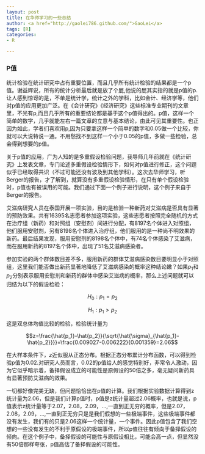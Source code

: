```yaml
---
layout: post
title: 在华师学习的一些总结
author: <a href="http://gaolei786.github.com/">GaoLei</a>
tags: [R]
categories:
- R

---
```


### P值

统计检验在统计研究中占有重要位置，而且几乎所有统计检验的结果都是一个p值。谢益辉说，所有的统计分析最后就是放了个屁,他说的屁其实指的就是p值的p.让人感到惊讶的是，不单是统计学，统计之外的学科，比如会计、经济学等，他们对p值的应用更加广泛。在《会计研究》《经济研究》这些标准专业期刊的文章里，不光有p,而且几乎所有的重要结论都是基于这个p值得出的。p值，这样一个简单的数字，几乎就能左右一篇文章的立意与基本结论，由此可见其重要性。也正因为如此，学者们喜欢用p,因为只要拿这样一个简单的数字和0.05做一个比较，你就可以大说特说一通。不用愁找不到这样一个小于0.05的p值，多做一些检验，总会得到想要的p值。


关于p值的应用，广为人知的是多重假设检验问题，我导师几年前就在《统计研究》上发表文章，专门论述多重假设检验情形下，如何对p值进行修正，这个问题似乎已经取得共识（不过可能还没有波及到其他学科）。这次去华师学习，听Berger的报告，才了解到，就算没有多重假设检验情形，在只有单个假设检验时，p值也有被误用的可能。我们通过下面一个例子进行说明，这个例子来自于Berger的报告。

艾滋病研究人员在泰国开展一项实验，目的是检验一种新药对艾滋病是否具有显著的预防效果。共有16395名志愿者参加这项实验，这些志愿者按照完全随机的方式在治疗组（新药）和对照组（安慰剂）间进行分配，有8197名个体进入对照组，他们服用安慰剂，另有8198名个体进入治疗组，他们服用的是一种尚不明效果的新药。最后结果发现，服用安慰剂的8198名个体中，有74名个体感染了艾滋病，而在服用新药的8197名个体中，出现了51名艾滋病感染者。

参加实验的两个群体数目差不多，服用新药的群体艾滋病感染数目要明显小于对照组，这里我们能否做出新药显著地降低了艾滋病感染的概率这种结论嫩？如果$p_1$和$p_2$分别表示服用安慰剂和新药的群体中感染艾滋病的概率，那么上述问题就可以归结为以下的假设检验：

$$H_0:p_1=p_2 $$ 

$$H_1:p_1 > p_2$$

这是双总体均值比较的检验，检验统计量为

$$z=\frac{\hat{p_1}-\hat{p_2}}{\sqrt{\hat{\sigma}_{\hat{p_1}-\hat{p_2}}}}=\frac{0.009027-0.006222}{0.001359}=2.06$$

在大样本条件下，$z$近似服从正态分布。根据正态分布累计分布函数，可以得到检验p值为0.02.对研究人员而言，0.02的p值给人的感觉特别好，非常令人激动，因为它似乎暗示着，备择假设成立的可能性是原假设的50倍之多，毫无疑问新药具有显著预防艾滋病的效果。

一切都好像完美无缺，但问题恰恰出在p值的计算。我们根据实验数据计算得到z统计量为2.06，但是我们计算p值时，p值是z统计量超过2.06概率，也就是说，p值表示z统计量等于2.07，2.08，2.09，$\ldots$,一直到正无穷的概率，但是2.07，2.08，2.09，$\ldots$,一直到正无穷只是是我们假想的一些极端事件，这些极端事件都没有发生，我们有的只是2.06这样一个统计量，一个事件。因此p值包含了我们空想的一些没有发生的不利于原假设的极端事件，所以p值往往有倾向于备择假设的倾向。在这个例子中，备择假设的可能性与原假设相比，可能会高一点，但显然没有50倍那样夸张，p值高估了备择假设的可能性。






